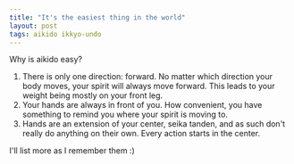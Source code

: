 ```yaml
---
title: "It's the easiest thing in the world"
layout: post
tags: aikido ikkyo-undo
---
```


Why is aikido easy?

<ol>
<li>
There is only one direction: forward. No matter which direction your body moves, your spirit will always move forward. This leads to your weight being mostly on your front leg.
</li>
<li>
Your hands are always in front of you. How convenient, you have something to remind you where your spirit is moving to.
</li>
<li>
Hands are an extension of your center, <span xml:lang="ja">seika tanden</span>, and as such don't really do anything on their own. Every action starts in the center.
</li>
</ol>

I'll list more as I remember them :)


